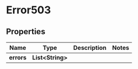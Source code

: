 

# Error503

## Properties

Name | Type | Description | Notes
------------ | ------------- | ------------- | -------------
**errors** | **List&lt;String&gt;** |  | 




